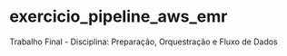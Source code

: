 # exercicio_pipeline_aws_emr
Trabalho Final - Disciplina: Preparação, Orquestração e Fluxo de Dados
